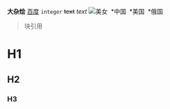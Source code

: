 **大杂烩**
[百度](http://www.baidu.com)
`integer`
~~text~~
*text*
![美女](http://localhost:8080/img/timg.jpg)
  *中国
  *美国
  *俄国
> 块引用
# H1
## H2
### H3
